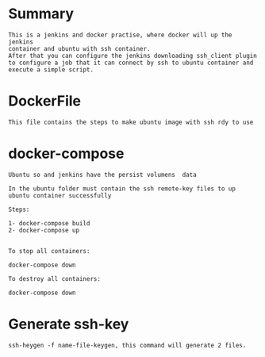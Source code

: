 # Summary

    This is a jenkins and docker practise, where docker will up the jenkins
    container and ubuntu with ssh container.
    After that you can configure the jenkins downloading ssh_client plugin
    to configure a job that it can connect by ssh to ubuntu container and
    execute a simple script.

# DockerFile

    This file contains the steps to make ubuntu image with ssh rdy to use
    
# docker-compose

	Ubuntu so and jenkins have the persist volumens  data 
	
	In the ubuntu folder must contain the ssh remote-key files to up ubuntu container successfully
	
	Steps:
	
	1- docker-compose build
	2- docker-compose up
	
	
	To stop all containers:
	
	docker-compose down
	
	To destroy all containers:
	
	docker-compose down
	
# Generate ssh-key

	ssh-heygen -f name-file-keygen, this command will generate 2 files.
	
	
	
